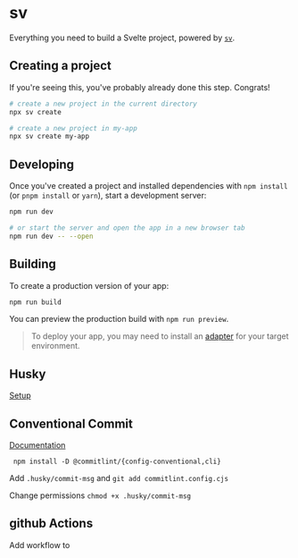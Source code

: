 # sv

Everything you need to build a Svelte project, powered by [`sv`](https://github.com/sveltejs/cli).

## Creating a project

If you're seeing this, you've probably already done this step. Congrats!

```sh
# create a new project in the current directory
npx sv create

# create a new project in my-app
npx sv create my-app
```

## Developing

Once you've created a project and installed dependencies with `npm install` (or `pnpm install` or `yarn`), start a development server:

```sh
npm run dev

# or start the server and open the app in a new browser tab
npm run dev -- --open
```

## Building

To create a production version of your app:

```sh
npm run build
```

You can preview the production build with `npm run preview`.

> To deploy your app, you may need to install an [adapter](https://svelte.dev/docs/kit/adapters) for your target environment.

## Husky

[Setup](https://typicode.github.io/husky/)

## Conventional Commit

[Documentation](https://www.conventionalcommits.org/en/v1.0.0/#specification)

```
 npm install -D @commitlint/{config-conventional,cli}
```

Add `.husky/commit-msg` and `git add commitlint.config.cjs`

Change permissions `chmod +x .husky/commit-msg`

## github Actions

Add workflow to
